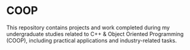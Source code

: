 # COOP

This repository contains projects and work completed during my undergraduate studies related to C++ & Object Oriented Programming (COOP), including practical applications and industry-related tasks.